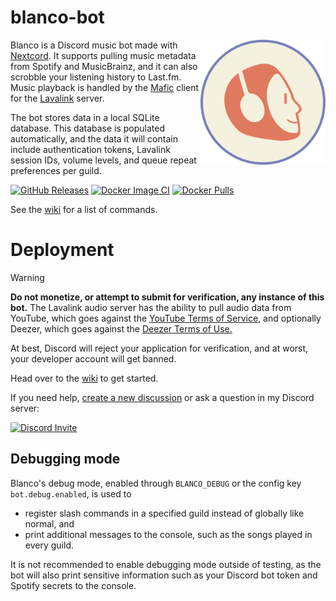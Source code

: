 blanco-bot
===

<img align="right" src="/server/static/images/logo.svg" width=200 alt="Blanco logo">

Blanco is a Discord music bot made with [Nextcord](https://nextcord.dev). It supports pulling music metadata from Spotify and MusicBrainz, and it can also scrobble your listening history to Last.fm. Music playback is handled by the [Mafic](https://github.com/ooliver1/mafic) client for the [Lavalink](https://github.com/lavalink-devs/Lavalink) server.

The bot stores data in a local SQLite database. This database is populated automatically, and the data it will contain include authentication tokens, Lavalink session IDs, volume levels, and queue repeat preferences per guild.

[![GitHub Releases](https://img.shields.io/github/v/release/jareddantis-bots/blanco-bot)](https://github.com/jareddantis-bots/blanco-bot/releases/latest)
[![Docker Image CI](https://github.com/jareddantis/blanco-bot/actions/workflows/build.yml/badge.svg)](https://github.com/jareddantis/blanco-bot/actions/workflows/build.yml)
[![Docker Pulls](https://img.shields.io/docker/pulls/jareddantis/blanco-bot)](https://hub.docker.com/r/jareddantis/blanco-bot)

See the [wiki](https://github.com/jareddantis-bots/blanco-bot/wiki#Command-reference) for a list of commands.

# Deployment

> [!Warning]
> **Do not monetize, or attempt to submit for verification, any instance of this bot.** The Lavalink audio server has the ability to pull audio data from YouTube, which goes against the [YouTube Terms of Service,](https://www.youtube.com/t/terms) and optionally Deezer, which goes against the [Deezer Terms of Use.](https://www.deezer.com/legal/cgu)
>
> At best, Discord will reject your application for verification, and at worst, your developer account will get banned.

Head over to the [wiki](https://github.com/jareddantis-bots/blanco-bot/wiki#Deployment) to get started.

If you need help, [create a new discussion](https://github.com/jareddantis-bots/blanco-bot/discussions/new/choose) or ask a question in my Discord server:

[![Discord Invite](https://discord.com/api/guilds/879640837028446248/widget.png?style=banner3)](https://discord.gg/njtK9G6QRG)

## Debugging mode

Blanco's debug mode, enabled through `BLANCO_DEBUG` or the config key `bot.debug.enabled`, is used to
- register slash commands in a specified guild instead of globally like normal, and
- print additional messages to the console, such as the songs played in every guild.

It is not recommended to enable debugging mode outside of testing, as the bot will also print sensitive information such as your Discord bot token and Spotify secrets to the console.
